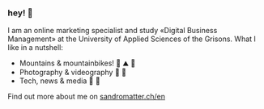 ### hey! 👋

I am an online marketing specialist and study «Digital Business Management» at the University of Applied Sciences of the Grisons. What I like in a nutshell:

 - Mountains & mountainbikes! 🌲 ⛰️ 🚴
 - Photography & videography 📸 🎥 
 - Tech, news & media 💾 📰

Find out more about me on [sandromatter.ch/en](https://www.sandromatter.ch/en/?utm_source=github&utm_medium=readme&utm_campaign=aboutme)
